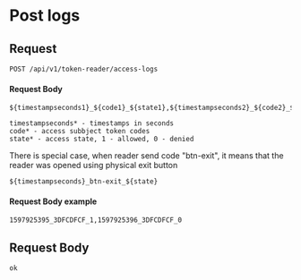 # Post logs

## Request

    POST /api/v1/token-reader/access-logs

#### Request Body
```
${timestampseconds1}_${code1}_${state1},${timestampseconds2}_${code2}_${state2},...,${timestampsecondsn}_${coden}_${staten}
```
```
timestampseconds* - timestamps in seconds
code* - access subbject token codes
state* - access state, 1 - allowed, 0 - denied
```

There is special case, when reader send code "btn-exit", it means that the reader was opened using physical exit button
```
${timestampseconds}_btn-exit_${state}
```
#### Request Body example
```
1597925395_3DFCDFCF_1,1597925396_3DFCDFCF_0
```

## Request Body
```
ok
```
